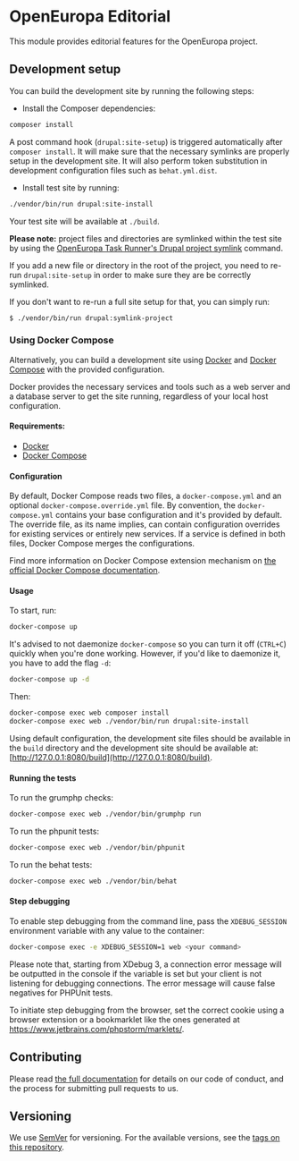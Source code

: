 # OpenEuropa Editorial

This module provides editorial features for the OpenEuropa project.

## Development setup

You can build the development site by running the following steps:

* Install the Composer dependencies:

```bash
composer install
```

A post command hook (`drupal:site-setup`) is triggered automatically after `composer install`.
It will make sure that the necessary symlinks are properly setup in the development site.
It will also perform token substitution in development configuration files such as `behat.yml.dist`.

* Install test site by running:

```bash
./vendor/bin/run drupal:site-install
```

Your test site will be available at `./build`.

**Please note:** project files and directories are symlinked within the test site by using the
[OpenEuropa Task Runner's Drupal project symlink](https://github.com/openeuropa/task-runner-drupal-project-symlink) command.

If you add a new file or directory in the root of the project, you need to re-run `drupal:site-setup` in order to make
sure they are be correctly symlinked.

If you don't want to re-run a full site setup for that, you can simply run:

```
$ ./vendor/bin/run drupal:symlink-project
```

### Using Docker Compose

Alternatively, you can build a development site using [Docker](https://www.docker.com/get-docker) and
[Docker Compose](https://docs.docker.com/compose/) with the provided configuration.

Docker provides the necessary services and tools such as a web server and a database server to get the site running,
regardless of your local host configuration.

#### Requirements:

- [Docker](https://www.docker.com/get-docker)
- [Docker Compose](https://docs.docker.com/compose/)

#### Configuration

By default, Docker Compose reads two files, a `docker-compose.yml` and an optional `docker-compose.override.yml` file.
By convention, the `docker-compose.yml` contains your base configuration and it's provided by default.
The override file, as its name implies, can contain configuration overrides for existing services or entirely new
services.
If a service is defined in both files, Docker Compose merges the configurations.

Find more information on Docker Compose extension mechanism on [the official Docker Compose documentation](https://docs.docker.com/compose/extends/).

#### Usage

To start, run:

```bash
docker-compose up
```

It's advised to not daemonize `docker-compose` so you can turn it off (`CTRL+C`) quickly when you're done working.
However, if you'd like to daemonize it, you have to add the flag `-d`:

```bash
docker-compose up -d
```

Then:

```bash
docker-compose exec web composer install
docker-compose exec web ./vendor/bin/run drupal:site-install
```

Using default configuration, the development site files should be available in the `build` directory and the development site
should be available at: [http://127.0.0.1:8080/build](http://127.0.0.1:8080/build).

#### Running the tests

To run the grumphp checks:

```bash
docker-compose exec web ./vendor/bin/grumphp run
```

To run the phpunit tests:

```bash
docker-compose exec web ./vendor/bin/phpunit
```

To run the behat tests:

```bash
docker-compose exec web ./vendor/bin/behat
```

#### Step debugging

To enable step debugging from the command line, pass the `XDEBUG_SESSION` environment variable with any value to
the container:

```bash
docker-compose exec -e XDEBUG_SESSION=1 web <your command>
```

Please note that, starting from XDebug 3, a connection error message will be outputted in the console if the variable is
set but your client is not listening for debugging connections. The error message will cause false negatives for PHPUnit
tests.

To initiate step debugging from the browser, set the correct cookie using a browser extension or a bookmarklet
like the ones generated at https://www.jetbrains.com/phpstorm/marklets/.

## Contributing

Please read [the full documentation](https://github.com/openeuropa/openeuropa) for details on our code of conduct, and the process for submitting pull requests to us.

## Versioning

We use [SemVer](http://semver.org/) for versioning. For the available versions, see the [tags on this repository](https://github.com/openeuropa/oe_editorial/tags).
